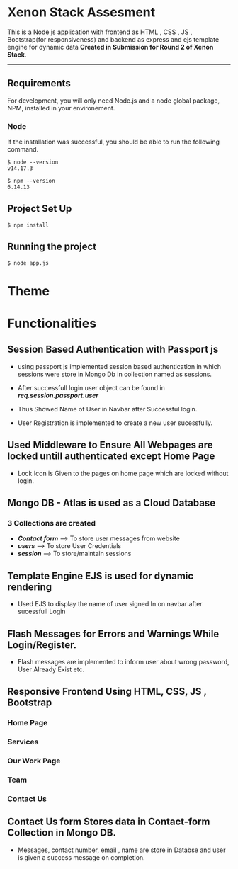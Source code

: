 # Xenon Stack Assesment

This is a Node js application with frontend as HTML , CSS , JS , Bootstrap(for responsiveness) and backend as express and ejs template engine for dynamic data
**Created in Submission for Round 2 of Xenon Stack**.

---

## Requirements

For development, you will only need Node.js and a node global package, NPM, installed in your environement.

### Node

If the installation was successful, you should be able to run the following command.

    $ node --version
    v14.17.3

    $ npm --version
    6.14.13

## Project Set Up

    $ npm install

## Running the project

    $ node app.js

# Theme


# Functionalities

## Session Based Authentication with Passport js

- using passport js implemented session based authentication in which sessions were store in Mongo Db in collection named as sessions.

- After successfull login user object can be found in **_req.session.passport.user_**

- Thus Showed Name of User in Navbar after Successful login.

- User Registration is implemented to create a new user sucessfully.

## Used Middleware to Ensure All Webpages are locked untill authenticated except Home Page

- Lock Icon is Given to the pages on home page which are locked without login.

## Mongo DB - Atlas is used as a Cloud Database

### 3 Collections are created

- **_Contact form_** --> To store user messages from website
- **_users_** --> To store User Credentials
- **_session_** --> To store/maintain sessions

## Template Engine EJS is used for dynamic rendering

- Used EJS to display the name of user signed In on navbar after sucessfull Login

## Flash Messages for Errors and Warnings While Login/Register.

- Flash messages are implemented to inform user about wrong password, User Already Exist etc.


## Responsive Frontend Using HTML, CSS, JS , Bootstrap

### Home Page

### Services



### Our Work Page


### Team



### Contact Us


## Contact Us form Stores data in Contact-form Collection in Mongo DB.

- Messages, contact number, email , name are store in Databse and user is given a success message on completion.
